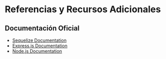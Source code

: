 # Referencias y Recursos Adicionales

## Documentación Oficial
- [Sequelize Documentation](https://sequelize.org/master/)
- [Express.js Documentation](https://expressjs.com/)
- [Node.js Documentation](https://nodejs.org/en/docs/)

